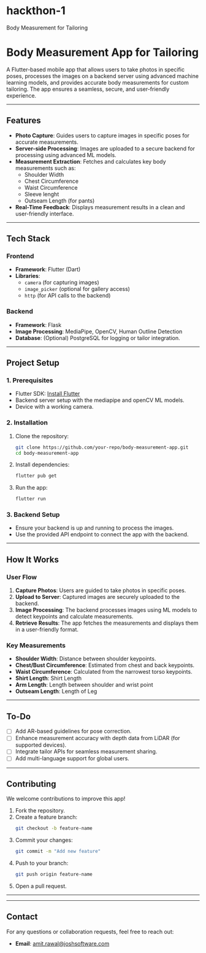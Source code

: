 # hackthon-1
Body Measurement for Tailoring

# **Body Measurement App for Tailoring**

A Flutter-based mobile app that allows users to take photos in specific poses, processes the images on a backend server using advanced machine learning models, and provides accurate body measurements for custom tailoring. The app ensures a seamless, secure, and user-friendly experience.

---

## **Features**
- **Photo Capture**: Guides users to capture images in specific poses for accurate measurements.  
- **Server-side Processing**: Images are uploaded to a secure backend for processing using advanced ML models.  
- **Measurement Extraction**: Fetches and calculates key body measurements such as:  
  - Shoulder Width  
  - Chest Circumference  
  - Waist Circumference  
  - Sleeve lenght  
  - Outseam Length (for pants)  
- **Real-Time Feedback**: Displays measurement results in a clean and user-friendly interface.  
  

---

## **Tech Stack**

### **Frontend**
- **Framework**: Flutter (Dart)  
- **Libraries**:  
  - `camera` (for capturing images)  
  - `image_picker` (optional for gallery access)  
  - `http` (for API calls to the backend)  

### **Backend**
- **Framework**: Flask
- **Image Processing**: MediaPipe, OpenCV, Human Outline Detection
- **Database**: (Optional) PostgreSQL for logging or tailor integration.  

---

## **Project Setup**

### **1. Prerequisites**
- Flutter SDK: [Install Flutter](https://flutter.dev/docs/get-started/install)  
- Backend server setup with the mediapipe and openCV ML models.  
- Device with a working camera.  

### **2. Installation**
1. Clone the repository:  
   ```bash
   git clone https://github.com/your-repo/body-measurement-app.git
   cd body-measurement-app
   ```
2. Install dependencies:  
   ```bash
   flutter pub get
   ```
3. Run the app:  
   ```bash
   flutter run
   ```

### **3. Backend Setup**
- Ensure your backend is up and running to process the images.  
- Use the provided API endpoint to connect the app with the backend.  

---

## **How It Works**

### **User Flow**
1. **Capture Photos**: Users are guided to take photos in specific poses.  
2. **Upload to Server**: Captured images are securely uploaded to the backend.  
3. **Image Processing**: The backend processes images using ML models to detect keypoints and calculate measurements.  
4. **Retrieve Results**: The app fetches the measurements and displays them in a user-friendly format.  

### **Key Measurements**
- **Shoulder Width**: Distance between shoulder keypoints.  
- **Chest/Bust Circumference**: Estimated from chest and back keypoints.  
- **Waist Circumference**: Calculated from the narrowest torso keypoints.  
- **Shirt Length**: Shirt Length  
- **Arm Length**: Length between shoulder and wrist point
- **Outseam Length**: Length of Leg


---

## **To-Do**
- [ ] Add AR-based guidelines for pose correction.  
- [ ] Enhance measurement accuracy with depth data from LiDAR (for supported devices).  
- [ ] Integrate tailor APIs for seamless measurement sharing.  
- [ ] Add multi-language support for global users.  

---

## **Contributing**
We welcome contributions to improve this app!  
1. Fork the repository.  
2. Create a feature branch:  
   ```bash
   git checkout -b feature-name
   ```
3. Commit your changes:  
   ```bash
   git commit -m "Add new feature"
   ```
4. Push to your branch:  
   ```bash
   git push origin feature-name
   ```
5. Open a pull request.  

---

---

## **Contact**
For any questions or collaboration requests, feel free to reach out:  
- **Email**: amit.rawal@joshsoftware.com  

